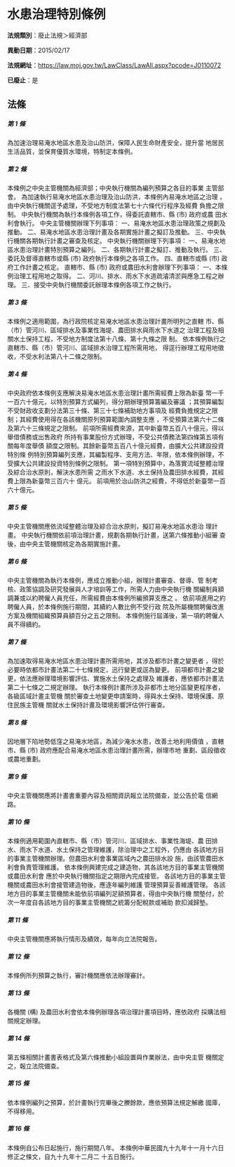 # 水患治理特別條例

**法規類別**：廢止法規＞經濟部

**異動日期**：2015/02/17  

**法規網址**：https://law.moj.gov.tw/LawClass/LawAll.aspx?pcode=J0110072

**已廢止**：是



## 法條
##### 第 1 條
為加速治理易淹水地區水患及治山防洪，保障人民生命財產安全，提升當
地居民生活品質，並保育優質水環境，特制定本條例。

##### 第 2 條
本條例之中央主管機關為經濟部；中央執行機關為編列預算之各目的事業
主管部會。
為加速執行易淹水地區水患治理及治山防洪，本條例內易淹水地區之治理
，由中央執行機關逕予處理，不受地方制度法第七十六條代行程序及經費
負擔之限制。
中央執行機關為執行本條例各項工作，得委託直轄市、縣 (市) 政府或農
田水利會執行。
中央主管機關辦理下列事項：
一、易淹水地區水患治理政策之規劃及推動。
二、易淹水地區水患治理計畫及各期實施計畫之擬訂及推動。
三、中央執行機關各期執行計畫之審查及核定。
中央執行機關辦理下列事項：
一、易淹水地區水患治理計畫特別預算之編列。
二、各期執行計畫之擬訂、推動及執行。
三、委託及督導直轄市或縣 (市) 政府執行本條例之各項工作。
四、直轄市或縣 (市) 政府工作計畫之核定。
直轄市、縣 (市) 政府或農田水利會辦理下列事項：
一、本條例治理工程用地之取得。
二、河川、排水、雨水下水道疏濬清淤與應急工程之辦理。
三、接受中央執行機關委託辦理本條例各項工作之執行。

##### 第 3 條
本條例之適用範圍，為行政院核定易淹水地區水患治理計畫所明列之直轄
市、縣（市）管河川、區域排水及事業性海堤、農田排水與雨水下水道之
治理工程及相關水土保持工程，不受地方制度法第十八條、第十九條之限
制。
依本條例執行之直轄市、縣（市）管河川、區域排水治理工程所需用地，
得逕行辦理工程用地徵收，不受水利法第八十二條之限制。

##### 第 4 條
中央政府依本條例支應解決易淹水地區水患治理計畫所需經費上限為新臺
幣一千一百六十億元，以特別預算方式編列，得分期辦理預算籌編及審議
；其預算編製不受財政收支劃分法第三十條、第三十七條補助地方事項及
經費負擔規定之限制；其經費使用得在各該機關原列預算範圍內調整支應
，不受預算法第六十二條及第六十三條規定之限制。
前項所需經費來源，其中新臺幣五百八十億元，得以舉借債務或出售政府
所持有事業股份方式辦理，不受公共債務法第四條第五項有關每年度舉債
額度之限制。其餘新臺幣五百八十億元經費，由擴大公共建設投資特別條
例特別預算編列支應，其編製程序、支用方法、年限，依本條例辦理，不
受擴大公共建設投資特別條例之限制。
第一項特別預算中，為落實流域整體治理及綜合治水原則，解決水患所需
之雨水下水道、水土保持及農田排水經費，其經費上限為新臺幣三百六十
億元。
前項用於治山防洪之經費，不得低於新臺幣一百六十億元。

##### 第 5 條
中央主管機關應依流域整體治理及綜合治水原則，擬訂易淹水地區水患治
理計畫。
中央執行機關依前項治理計畫，規劃各期執行計畫，送第六條推動小組審
查後，由中央主管機關核定為各期實施計畫。

##### 第 6 條
中央主管機關為執行本條例，應成立推動小組，辦理計畫審查、督導、管
制考核、政策協調及研究發展與人才培訓等工作，所需人力由中央執行機
關編制員額調兼或以約聘僱人員充任，所需經費由本條例所編預算支應之
。
依前項進用之約聘僱人員，於本條例施行期間，其續約人數比例不受行政
院及所屬機關聘僱改進方案及機關組織預算員額百分之五之限制。
本條例施行屆滿後，第一項約聘僱人員不得續約。

##### 第 7 條
為加速取得易淹水地區水患治理計畫所需用地，其涉及都市計畫之變更者
，得於必要時依都市計畫法第二十七條規定，迅行變更或逕為變更。
前項都市計畫之變更，依法應辦理環境影響評估、實施水土保持之處理及
維護者，應依都市計畫法第二十七條之二規定辦理。
執行本條例計畫所涉及非都市土地分區變更程序者，各級區域計畫主管機
關於審查土地變更申請案時，得與水土保持、環境保護、原住民族主管機
關就水土保持計畫及環境影響評估併行審查。

##### 第 8 條
因地層下陷地勢低窪之易淹水地區，為減少淹水水患，改善土地利用價值
，直轄市、縣 (市) 政府應配合易淹水地區水患治理計畫所需，辦理市地
重劃、區段徵收或農地重劃。

##### 第 9 條
中央主管機關應將計畫書重要內容及相關資訊報立法院備查，並公告於電
信網路。

##### 第 10 條
本條例適用範圍內直轄市、縣（市）管河川、區域排水、事業性海堤、農
田排水、雨水下水道、水土保持之管理維護，除治理中之工程外，仍應由
各該地方目的事業主管機關辦理。但農田水利會事業區域內之農田排水設
施，由該管農田水利會負責管理維護。
依本條例興建完成之建造物，其各該地方目的事業主管機關或農田水利會
應於中央執行機關指定之期限內完成接管。
各該地方目的事業主管機關或農田水利會接管建造物後，應逐年編列維護
管理預算妥善維護管理。
各該地方目的事業主管機關未能依前項編列足額預算者，得由中央執行機
關墊付，於次一年度自各該地方目的事業主管機關之統籌分配稅款或補助
款扣減歸墊。

##### 第 11 條
中央主管機關應將執行情形及績效，每年向立法院報告。

##### 第 12 條
本條例所列預算之執行，審計機關應依法辦理審計。

##### 第 13 條
各機關 (構) 及農田水利會依本條例辦理各項治理計畫項目時，應依政府
採購法相關規定辦理。

##### 第 14 條
第五條相關計畫書表格式及第六條推動小組設置與作業辦法，由中央主管
機關定之，報立法院備查。

##### 第 15 條
依本條例編列之預算，於計畫執行完畢後之賸餘款，應依預算法規定解繳
國庫，不得移用。

##### 第 16 條
本條例自公布日起施行，施行期間八年。
本條例中華民國九十九年十一月十六日修正之條文，自九十九年十二月二
十五日施行。


